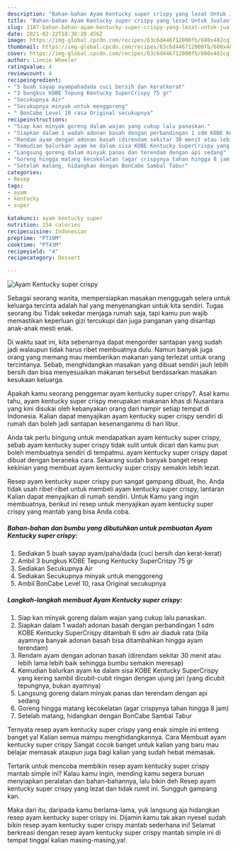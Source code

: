 ```yaml
---
description: "Bahan-bahan Ayam Kentucky super crispy yang lezat Untuk Jualan"
title: "Bahan-bahan Ayam Kentucky super crispy yang lezat Untuk Jualan"
slug: 1187-bahan-bahan-ayam-kentucky-super-crispy-yang-lezat-untuk-jualan
date: 2021-02-22T18:30:20.456Z
image: https://img-global.cpcdn.com/recipes/63c6d446712000fb/680x482cq70/ayam-kentucky-super-crispy-foto-resep-utama.jpg
thumbnail: https://img-global.cpcdn.com/recipes/63c6d446712000fb/680x482cq70/ayam-kentucky-super-crispy-foto-resep-utama.jpg
cover: https://img-global.cpcdn.com/recipes/63c6d446712000fb/680x482cq70/ayam-kentucky-super-crispy-foto-resep-utama.jpg
author: Linnie Wheeler
ratingvalue: 4
reviewcount: 4
recipeingredient:
- "5 buah sayap ayampahadada cuci bersih dan keratkerat"
- "3 bungkus KOBE Tepung Kentucky SuperCrispy 75 gr"
- "Secukupnya Air"
- "Secukupnya minyak untuk menggoreng"
- " BonCabe Level 10 rasa Original secukupnya"
recipeinstructions:
- "Siap kan minyak goreng dalam wajan yang cukup lalu panaskan."
- "Siapkan dalam 1 wadah adonan basah dengan perbandingan 1 sdm KOBE Kentucky SuperCrispy ditambah 6 sdm air diaduk rata (bila ayamnya banyak adonan basah bisa ditambahkan hingga ayam terendam)"
- "Rendam ayam dengan adonan basah (direndam sekitar 30 menit atau lebih lama lebih baik sehingga bumbu semakin meresap)"
- "Kemudian balurkan ayam ke dalam sisa KOBE Kentucky SuperCrispy yang kering sambil dicubit-cubit ringan dengan ujung jari (yang dicubit tepungnya, bukan ayamnya)"
- "Langsung goreng dalam minyak panas dan terendam dengan api sedang"
- "Goreng hingga matang kecokelatan (agar crispynya tahan hingga 8 jam)"
- "Setelah matang, hidangkan dengan BonCabe Sambal Tabur"
categories:
- Resep
tags:
- ayam
- kentucky
- super

katakunci: ayam kentucky super 
nutrition: 154 calories
recipecuisine: Indonesian
preptime: "PT10M"
cooktime: "PT43M"
recipeyield: "4"
recipecategory: Dessert

---
```



![Ayam Kentucky super crispy](https://img-global.cpcdn.com/recipes/63c6d446712000fb/680x482cq70/ayam-kentucky-super-crispy-foto-resep-utama.jpg)

Sebagai seorang wanita, mempersiapkan masakan menggugah selera untuk keluarga tercinta adalah hal yang menyenangkan untuk kita sendiri. Tugas seorang ibu Tidak sekedar menjaga rumah saja, tapi kamu pun wajib memastikan keperluan gizi tercukupi dan juga panganan yang disantap anak-anak mesti enak.

Di waktu  saat ini, kita sebenarnya dapat mengorder santapan yang sudah jadi walaupun tidak harus ribet membuatnya dulu. Namun banyak juga orang yang memang mau memberikan makanan yang terlezat untuk orang tercintanya. Sebab, menghidangkan masakan yang dibuat sendiri jauh lebih bersih dan bisa menyesuaikan makanan tersebut berdasarkan masakan kesukaan keluarga. 



Apakah kamu seorang penggemar ayam kentucky super crispy?. Asal kamu tahu, ayam kentucky super crispy merupakan makanan khas di Nusantara yang kini disukai oleh kebanyakan orang dari hampir setiap tempat di Indonesia. Kalian dapat menyajikan ayam kentucky super crispy sendiri di rumah dan boleh jadi santapan kesenanganmu di hari libur.

Anda tak perlu bingung untuk mendapatkan ayam kentucky super crispy, sebab ayam kentucky super crispy tidak sulit untuk dicari dan kamu pun boleh membuatnya sendiri di tempatmu. ayam kentucky super crispy dapat dibuat dengan beraneka cara. Sekarang sudah banyak banget resep kekinian yang membuat ayam kentucky super crispy semakin lebih lezat.

Resep ayam kentucky super crispy pun sangat gampang dibuat, lho. Anda tidak usah ribet-ribet untuk membeli ayam kentucky super crispy, lantaran Kalian dapat menyajikan di rumah sendiri. Untuk Kamu yang ingin membuatnya, berikut ini resep untuk menyajikan ayam kentucky super crispy yang mantab yang bisa Anda coba.

<!--inarticleads1-->

##### Bahan-bahan dan bumbu yang dibutuhkan untuk pembuatan Ayam Kentucky super crispy:

1. Sediakan 5 buah sayap ayam/paha/dada (cuci bersih dan kerat-kerat)
1. Ambil 3 bungkus KOBE Tepung Kentucky SuperCrispy 75 gr
1. Sediakan Secukupnya Air
1. Sediakan Secukupnya minyak untuk menggoreng
1. Ambil  BonCabe Level 10, rasa Original secukupnya




<!--inarticleads2-->

##### Langkah-langkah membuat Ayam Kentucky super crispy:

1. Siap kan minyak goreng dalam wajan yang cukup lalu panaskan.
1. Siapkan dalam 1 wadah adonan basah dengan perbandingan 1 sdm KOBE Kentucky SuperCrispy ditambah 6 sdm air diaduk rata (bila ayamnya banyak adonan basah bisa ditambahkan hingga ayam terendam)
1. Rendam ayam dengan adonan basah (direndam sekitar 30 menit atau lebih lama lebih baik sehingga bumbu semakin meresap)
1. Kemudian balurkan ayam ke dalam sisa KOBE Kentucky SuperCrispy yang kering sambil dicubit-cubit ringan dengan ujung jari (yang dicubit tepungnya, bukan ayamnya)
1. Langsung goreng dalam minyak panas dan terendam dengan api sedang
1. Goreng hingga matang kecokelatan (agar crispynya tahan hingga 8 jam)
1. Setelah matang, hidangkan dengan BonCabe Sambal Tabur




Ternyata resep ayam kentucky super crispy yang enak simple ini enteng banget ya! Kalian semua mampu menghidangkannya. Cara Membuat ayam kentucky super crispy Sangat cocok banget untuk kalian yang baru mau belajar memasak ataupun juga bagi kalian yang sudah hebat memasak.

Tertarik untuk mencoba membikin resep ayam kentucky super crispy mantab simple ini? Kalau kamu ingin, mending kamu segera buruan menyiapkan peralatan dan bahan-bahannya, lalu bikin deh Resep ayam kentucky super crispy yang lezat dan tidak rumit ini. Sungguh gampang kan. 

Maka dari itu, daripada kamu berlama-lama, yuk langsung aja hidangkan resep ayam kentucky super crispy ini. Dijamin kamu tak akan nyesel sudah bikin resep ayam kentucky super crispy mantab sederhana ini! Selamat berkreasi dengan resep ayam kentucky super crispy mantab simple ini di tempat tinggal kalian masing-masing,ya!.

